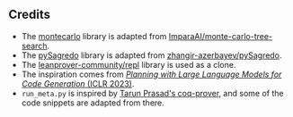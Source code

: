 ## Credits

- The [montecarlo](montecarlo) library is adapted from [ImparaAI/monte-carlo-tree-search](https://github.com/ImparaAI/monte-carlo-tree-search).
- The [pySagredo](pySagredo) library is adapted from [zhangir-azerbayev/pySagredo](https://github.com/zhangir-azerbayev/pySagredo).
- The [leanprover-community/repl](https://github.com/leanprover-community/repl) library is used as a clone.
- The inspiration comes from [_Planning with Large Language Models for Code Generation_ (ICLR 2023)](https://codeaimcts.github.io/).
- `run_meta.py` is inspired by [Tarun Prasad's coq-prover](https://github.com/mtarunpr/coq-prover), and some of the code snippets are adapted from there.

